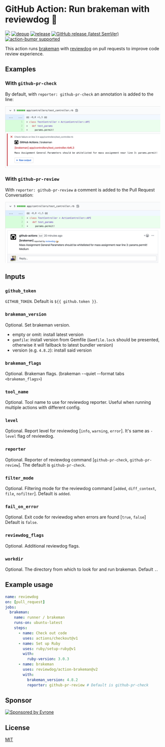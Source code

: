 # GitHub Action: Run brakeman with reviewdog 🐶

[![](https://img.shields.io/github/license/reviewdog/action-brakeman)](./LICENSE)
[![depup](https://github.com/reviewdog/action-brakeman/workflows/depup/badge.svg)](https://github.com/reviewdog/action-brakeman/actions?query=workflow%3Adepup)
[![release](https://github.com/reviewdog/action-brakeman/workflows/release/badge.svg)](https://github.com/reviewdog/action-brakeman/actions?query=workflow%3Arelease)
[![GitHub release (latest SemVer)](https://img.shields.io/github/v/release/reviewdog/action-brakeman?logo=github&sort=semver)](https://github.com/reviewdog/action-brakeman/releases)
[![action-bumpr supported](https://img.shields.io/badge/bumpr-supported-ff69b4?logo=github&link=https://github.com/haya14busa/action-bumpr)](https://github.com/haya14busa/action-bumpr)

This action runs [brakeman](https://github.com/presidentbeef/brakeman) with
[reviewdog](https://github.com/reviewdog/reviewdog) on pull requests to improve
code review experience.

## Examples

### With `github-pr-check`

By default, with `reporter: github-pr-check` an annotation is added to the line:

![Example comment made by the action, with github-pr-check](examples/example-github-pr-check.png)

### With `github-pr-review`

With `reporter: github-pr-review` a comment is added to the Pull Request Conversation:

![Example comment made by the action, with github-pr-review](examples/example-github-pr-review.png)

## Inputs

### `github_token`

`GITHUB_TOKEN`. Default is `${{ github.token }}`.

### `brakeman_version`

Optional. Set brakeman version. 
* empty or omit: install latest version
* `gemfile`: install version from Gemfile (`Gemfile.lock` should be presented, otherwise it will fallback to latest bundler version)
* version (e.g. `4.8.2`): install said version

### `brakeman_flags`

Optional. Brakeman flags. (brakeman --quiet --format tabs `<brakeman_flags>`)

### `tool_name`

Optional. Tool name to use for reviewdog reporter. Useful when running multiple
actions with different config.

### `level`

Optional. Report level for reviewdog [`info`, `warning`, `error`].
It's same as `-level` flag of reviewdog.

### `reporter`

Optional. Reporter of reviewdog command [`github-pr-check`, `github-pr-review`].
The default is `github-pr-check`.

### `filter_mode`

Optional. Filtering mode for the reviewdog command [`added`, `diff_context`, `file`, `nofilter`].
Default is `added`.

### `fail_on_error`

Optional.  Exit code for reviewdog when errors are found [`true`, `false`]
Default is `false`.

### `reviewdog_flags`

Optional. Additional reviewdog flags.

### `workdir`

Optional. The directory from which to look for and run brakeman. Default `.`.

## Example usage

```yml
name: reviewdog
on: [pull_request]
jobs:
  brakeman:
    name: runner / brakeman
    runs-on: ubuntu-latest
    steps:
      - name: Check out code
        uses: actions/checkout@v1
      - name: Set up Ruby
        uses: ruby/setup-ruby@v1
        with:
          ruby-version: 3.0.3
      - name: brakeman
        uses: reviewdog/action-brakeman@v2
        with:
          brakeman_version: 4.8.2
          reporter: github-pr-review # Default is github-pr-check
```

## Sponsor

<p>
  <a href="https://evrone.com/?utm_source=action-brakeman">
    <img src="https://www.mgrachev.com/assets/static/evrone-sponsored-300.png" 
      alt="Sponsored by Evrone" width="210">
  </a>
</p>

## License

[MIT](https://choosealicense.com/licenses/mit)
